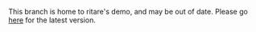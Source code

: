 This branch is home to ritare's demo, and may be out of date. Please go [here](https://github.com/knarka/ritare/tree/master) for the latest version.
